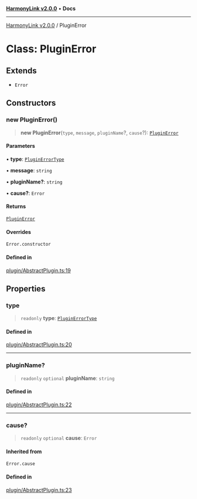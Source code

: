 [**HarmonyLink v2.0.0**](../README.md) • **Docs**

***

[HarmonyLink v2.0.0](../globals.md) / PluginError

# Class: PluginError

## Extends

- `Error`

## Constructors

### new PluginError()

> **new PluginError**(`type`, `message`, `pluginName`?, `cause`?): [`PluginError`](PluginError.md)

#### Parameters

• **type**: [`PluginErrorType`](../enumerations/PluginErrorType.md)

• **message**: `string`

• **pluginName?**: `string`

• **cause?**: `Error`

#### Returns

[`PluginError`](PluginError.md)

#### Overrides

`Error.constructor`

#### Defined in

[plugin/AbstractPlugin.ts:19](https://github.com/Joniii11/HarmonyLink/blob/master/src/plugin/AbstractPlugin.ts#L19)

## Properties

### type

> `readonly` **type**: [`PluginErrorType`](../enumerations/PluginErrorType.md)

#### Defined in

[plugin/AbstractPlugin.ts:20](https://github.com/Joniii11/HarmonyLink/blob/master/src/plugin/AbstractPlugin.ts#L20)

***

### pluginName?

> `readonly` `optional` **pluginName**: `string`

#### Defined in

[plugin/AbstractPlugin.ts:22](https://github.com/Joniii11/HarmonyLink/blob/master/src/plugin/AbstractPlugin.ts#L22)

***

### cause?

> `readonly` `optional` **cause**: `Error`

#### Inherited from

`Error.cause`

#### Defined in

[plugin/AbstractPlugin.ts:23](https://github.com/Joniii11/HarmonyLink/blob/master/src/plugin/AbstractPlugin.ts#L23)

